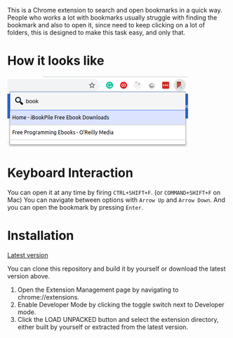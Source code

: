 This is a Chrome extension to search and open bookmarks in a quick way. People who works a lot with bookmarks usually struggle with finding the bookmark and also to open it, since need to keep clicking on a lot of folders, this is designed to make this task easy, and only that.

# How it looks like
![Image of the Extension](./public/images/extension.png)

# Keyboard Interaction
You can open it at any time by firing `CTRL+SHIFT+F`. (or `COMMAND+SHIFT+F` on Mac)
You can navigate between options with `Arrow Up` and `Arrow Down`.
And you can open the bookmark by pressing `Enter`.

# Installation
[Latest version](https://github.com/ramonpm/go-to-bookmark/releases/latest/download/go-to-bookmark.zip)

You can clone this repository and build it by yourself or download the latest version above.

1. Open the Extension Management page by navigating to chrome://extensions.
2. Enable Developer Mode by clicking the toggle switch next to Developer mode.
3. Click the LOAD UNPACKED button and select the extension directory, either built by yourself or extracted from the latest version.
